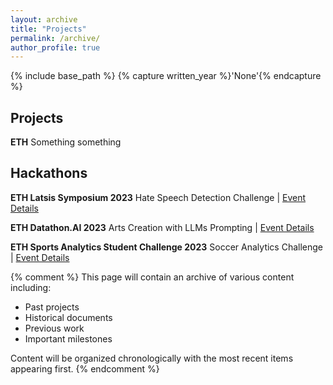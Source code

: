 ```yaml
---
layout: archive
title: "Projects"
permalink: /archive/
author_profile: true
---
```


{% include base_path %}
{% capture written_year %}'None'{% endcapture %}
## Projects

**ETH**
  Something something

## Hackathons

**ETH Latsis Symposium 2023**
  Hate Speech Detection Challenge | [Event Details](https://latsis2023.ethz.ch/program.html)

**ETH Datathon.AI 2023**
  Arts Creation with LLMs Prompting | [Event Details](https://www.datathon.ai)

**ETH Sports Analytics Student Challenge 2023**
  Soccer Analytics Challenge | [Event Details](https://sn.ethz.ch/hs23/sasc.html)

{% comment %}
This page will contain an archive of various content including:
- Past projects
- Historical documents
- Previous work
- Important milestones

Content will be organized chronologically with the most recent items appearing first.
{% endcomment %} 
